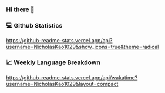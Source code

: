 ### Hi there 👋

<!--
**NicholasKao1029/NicholasKao1029** is a ✨ _special_ ✨ repository because its `README.md` (this file) appears on your GitHub profile.

Here are some ideas to get you started:

- 🔭 I’m currently working on ...
- 🌱 I’m currently learning ...
- 👯 I’m looking to collaborate on ...
- 🤔 I’m looking for help with ...
- 💬 Ask me about ...
- 📫 How to reach me: ...
- 😄 Pronouns: ...
- ⚡ Fun fact: ...
-->

### :computer: Github Statistics
https://github-readme-stats.vercel.app/api?username=NicholasKao1029&show_icons=true&theme=radical

<!--
<p align="center"> <img src="https://github-readme-stats.vercel.app/api?username=NicholasKao1029&show_icons=true&theme=radical" alt="NicholasKao1029" />
-->

 ### 📈 Weekly Language Breakdown
 https://github-readme-stats.vercel.app/api/wakatime?username=NicholasKao1029&layout=compact
<!--
 <p align="center"> <img src="https://github-readme-stats.vercel.app/api/wakatime?username=NicholasKao1029&layout=compact" alt="NicholasKao1029" />
-->

<!--START_SECTION:waka-->
  
<!--END_SECTION:waka-->
